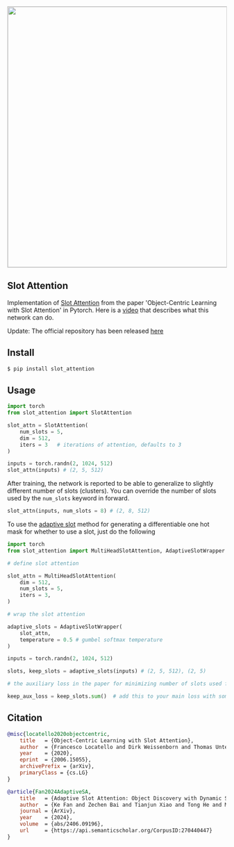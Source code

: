 <img src="./diagram.jpeg" width="600px" style="border: 1px solid #ccc"></img>

## Slot Attention

Implementation of <a href="https://arxiv.org/abs/2006.15055">Slot Attention</a> from the paper 'Object-Centric Learning with Slot Attention' in Pytorch. Here is a <a href="https://www.youtube.com/watch?v=DYBmD88vpiA">video</a> that describes what this network can do.

Update: The official repository has been released <a href="https://github.com/google-research/google-research/tree/master/slot_attention">here</a>

## Install

```bash
$ pip install slot_attention
```

## Usage

```python
import torch
from slot_attention import SlotAttention

slot_attn = SlotAttention(
    num_slots = 5,
    dim = 512,
    iters = 3   # iterations of attention, defaults to 3
)

inputs = torch.randn(2, 1024, 512)
slot_attn(inputs) # (2, 5, 512)
```

After training, the network is reported to be able to generalize to slightly different number of slots (clusters). You can override the number of slots used by the `num_slots` keyword in forward.

```python
slot_attn(inputs, num_slots = 8) # (2, 8, 512)
```

To use the <a href="https://arxiv.org/abs/2406.09196">adaptive slot</a> method for generating a differentiable one hot mask for whether to use a slot, just do the following

```python
import torch
from slot_attention import MultiHeadSlotAttention, AdaptiveSlotWrapper

# define slot attention

slot_attn = MultiHeadSlotAttention(
    dim = 512,
    num_slots = 5,
    iters = 3,
)

# wrap the slot attention

adaptive_slots = AdaptiveSlotWrapper(
    slot_attn,
    temperature = 0.5 # gumbel softmax temperature
)

inputs = torch.randn(2, 1024, 512)

slots, keep_slots = adaptive_slots(inputs) # (2, 5, 512), (2, 5)

# the auxiliary loss in the paper for minimizing number of slots used for a scene would simply be

keep_aux_loss = keep_slots.sum()  # add this to your main loss with some weight
```

## Citation

```bibtex
@misc{locatello2020objectcentric,
    title   = {Object-Centric Learning with Slot Attention},
    author  = {Francesco Locatello and Dirk Weissenborn and Thomas Unterthiner and Aravindh Mahendran and Georg Heigold and Jakob Uszkoreit and Alexey Dosovitskiy and Thomas Kipf},
    year    = {2020},
    eprint  = {2006.15055},
    archivePrefix = {arXiv},
    primaryClass = {cs.LG}
}
```

```bibtex
@article{Fan2024AdaptiveSA,
    title   = {Adaptive Slot Attention: Object Discovery with Dynamic Slot Number},
    author  = {Ke Fan and Zechen Bai and Tianjun Xiao and Tong He and Max Horn and Yanwei Fu and Francesco Locatello and Zheng Zhang},
    journal = {ArXiv},
    year    = {2024},
    volume  = {abs/2406.09196},
    url     = {https://api.semanticscholar.org/CorpusID:270440447}
}
```
